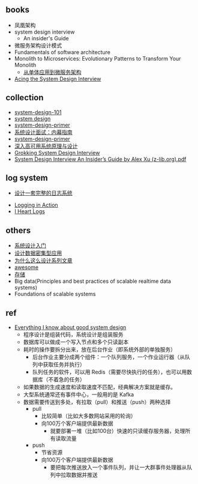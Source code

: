 

## books
+ 凤凰架构
+ system design interview 
    + An insider's Guide
+ 微服务架构设计模式
+ Fundamentals of software architecture
+ Monolith to Microservices: Evolutionary Patterns to Transform Your Monolith
    + [从单体应用到微服务架构](https://wangwei1237.github.io/monolith-to-microservices/)
+ [Acing the System Design Interview](https://learning.oreilly.com/library/view/acing-the-system/9781633439108/OEBPS/Text/08.html#heading_id_3)


## collection
+ [system-design-101](https://zhuanlan.zhihu.com/p/665637912)
+ [system design](https://www.geeksforgeeks.org/what-is-system-design-learn-system-design/?ref=outind)
+ [system-design-primer](https://github.com/donnemartin/system-design-primer/blob/master/README-zh-Hans.md)
+ [系统设计面试：内幕指南](https://learning-guide.gitbook.io/system-design-interview)
+ [system-design-primer](https://github.com/donnemartin/system-design-primer/blob/master/README-zh-Hans.md#%E5%AD%A6%E4%B9%A0%E6%8C%87%E5%BC%95)
+ [深入高可用系统原理与设计](https://www.thebyte.com.cn/)
+ [Grokking System Design Interview](https://github.com/Jeevan-kumar-Raj/Grokking-System-Design)
+ [System Design Interview An Insider’s Guide by Alex Xu (z-lib.org).pdf](https://github.com/G33kzD3n/Catalogue/blob/master/System%20Design%20Interview%20An%20Insider%E2%80%99s%20Guide%20by%20Alex%20Xu%20(z-lib.org).pdf)



## log system
+ [设计一套完整的日志系统](https://juejin.cn/post/7028229305050071071)
<!-- book -->
+ [Logging in Action](https://learning.oreilly.com/library/view/logging-in-action/9781617298356/OEBPS/Text/03.htm#heading_id_3)
+ [I Heart Logs](https://learning.oreilly.com/library/view/i-heart-logs/9781491909379/ch02.html#idp195296)


## others
+ [系统设计入门](https://github.com/donnemartin/system-design-primer/blob/master/README-zh-Hans.md)
+ [设计数据密集型应用](http://ddia.vonng.com/#/)
+ [为什么这么设计系列文章](https://draveness.me/whys-the-design/)
+ [awesome](https://github.com/sindresorhus/awesome)
+ [存储](http://catkang.github.io/2017/12/17/data-placement.html)
+ Big data(Principles and best practices of scalable realtime data systems)
+ Foundations of scalable systems



## ref
+ [Everything I know about good system design](https://www.seangoedecke.com/good-system-design/)
    + 程序设计是组装代码，系统设计是组装服务
    + 数据库可以做成一个写入节点和多个只读副本
    + 耗时的操作要拆分出来，放在后台作业（即系统外部的单独服务）
        + 后台作业主要分成两个组件：一个队列服务，一个作业运行器（从队列中获取任务并执行）
        + 队列任务的软件，可以用 Redis（需要尽快执行的任务），也可以用数据库（不着急的任务）
    + 如果数据的生成速度和读取速度不匹配，经典解决方案就是缓存。
    + 大型系统通常还有事件中心，一般用的是 Kafka
    + 数据需要传送到多处，有拉取（pull）和推送（push）两种选择
        + pull
            + 比较简单（比如大多数网站采用的轮询）
            + 向100万个客户端提供最新数据
                + 就要部署一堆（比如100台）快速的只读缓存服务器，处理所有读取流量
        + push
            + 节省资源
            + 向100万个客户端提供最新数据
                + 要把每次推送放入一个事件队列，并让一大群事件处理器从队列中拉取数据并推送